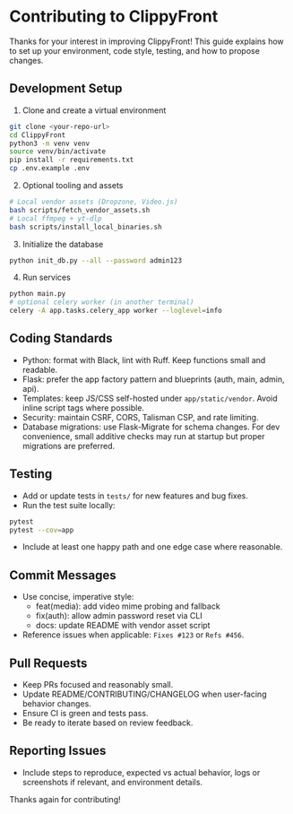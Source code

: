 # Contributing to ClippyFront

Thanks for your interest in improving ClippyFront! This guide explains how to set up your environment, code style, testing, and how to propose changes.

## Development Setup

1) Clone and create a virtual environment

```bash
git clone <your-repo-url>
cd ClippyFront
python3 -m venv venv
source venv/bin/activate
pip install -r requirements.txt
cp .env.example .env
```

2) Optional tooling and assets

```bash
# Local vendor assets (Dropzone, Video.js)
bash scripts/fetch_vendor_assets.sh
# Local ffmpeg + yt-dlp
bash scripts/install_local_binaries.sh
```

3) Initialize the database

```bash
python init_db.py --all --password admin123
```

4) Run services

```bash
python main.py
# optional celery worker (in another terminal)
celery -A app.tasks.celery_app worker --loglevel=info
```

## Coding Standards

- Python: format with Black, lint with Ruff. Keep functions small and readable.
- Flask: prefer the app factory pattern and blueprints (auth, main, admin, api).
- Templates: keep JS/CSS self-hosted under `app/static/vendor`. Avoid inline script tags where possible.
- Security: maintain CSRF, CORS, Talisman CSP, and rate limiting.
- Database migrations: use Flask-Migrate for schema changes. For dev convenience, small additive checks may run at startup but proper migrations are preferred.

## Testing

- Add or update tests in `tests/` for new features and bug fixes.
- Run the test suite locally:

```bash
pytest
pytest --cov=app
```

- Include at least one happy path and one edge case where reasonable.

## Commit Messages

- Use concise, imperative style:
  - feat(media): add video mime probing and fallback
  - fix(auth): allow admin password reset via CLI
  - docs: update README with vendor asset script
- Reference issues when applicable: `Fixes #123` or `Refs #456`.

## Pull Requests

- Keep PRs focused and reasonably small.
- Update README/CONTRIBUTING/CHANGELOG when user-facing behavior changes.
- Ensure CI is green and tests pass.
- Be ready to iterate based on review feedback.

## Reporting Issues

- Include steps to reproduce, expected vs actual behavior, logs or screenshots if relevant, and environment details.

Thanks again for contributing!
